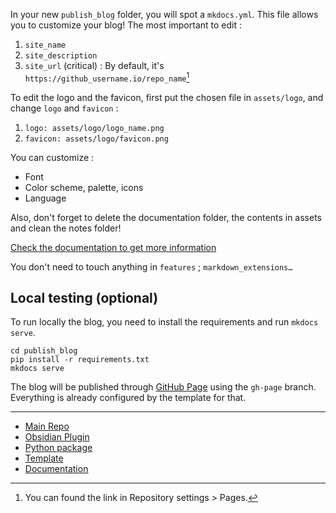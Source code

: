 In your new `publish_blog` folder, you will spot a `mkdocs.yml`. This file allows you to customize your blog! The most important to edit :
1. `site_name` 
2. `site_description`
3. `site_url` (critical) : By default, it's `https://github_username.io/repo_name`[^1]

To edit the logo and the favicon, first put the chosen file in `assets/logo`, and change `logo` and `favicon` :
1. `logo: assets/logo/logo_name.png`
2. `favicon: assets/logo/favicon.png`

You can customize :
- Font
- Color scheme, palette, icons 
- Language  

Also, don't forget to delete the documentation folder, the contents in assets and clean the notes folder!

[Check the documentation to get more information](https://squidfunk.github.io/mkdocs-material/setup/changing-the-colors/)

You don't need to touch anything in `features` ; `markdown_extensions…`

## Local testing (optional)

To run locally the blog, you need to install the requirements and run `mkdocs serve`.
```
cd publish_blog
pip install -r requirements.txt
mkdocs serve
```

The blog will be published through [GitHub Page](https://pages.github.com/) using the `gh-page` branch. Everything is already configured by the template for that.

---

- [Main Repo](https://github.com/Mara-Li/obsidian_mkdocs_publisher)
- [Obsidian Plugin](https://github.com/Mara-Li/obsidian-mkdocs-publisher-plugin/)
- [Python package](https://github.com/Mara-Li/obsidian-mkdocs-publisher-python)
- [Template](https://github.com/Mara-Li/obsidian-mkdocs-publisher-template)
- [Documentation](https://mara-li.github.io/obsidian_mkdocs_publisher_docs/)

[^1]: You can found the link in Repository settings > Pages. 
